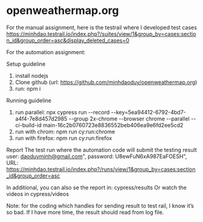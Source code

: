 # openweathermap.org

For the manual assignment, here is the testrail where I developed test cases
https://minhdao.testrail.io/index.php?/suites/view/1&group_by=cases:section_id&group_order=asc&display_deleted_cases=0

For the automation assignment:

Setup guideline

1. install nodejs
2. Clone github (url: https://github.com/minhdaoduy/openweathermap.org)
3. run: npm i

Running guideline

1. run parallel: npx cypress run --record --key=5ea94412-6792-4bd7-a4f4-7e8d457d2985 --group 2x-chrome --browser chrome --parallel --ci-build-id main-16c2b0760723e8836552beb406ea9e6fd2ee5cd2
2. run with chrom: npm run cy:run:chrome
3. run with firefox: npm run cy:run:firefox

Report
The test run where the automation code will submit the testing result
user: daoduyminh@gmail.com",
password: U8ewFuN6xA987EaFOESH",
URL: https://minhdao.testrail.io/index.php?/runs/view/1&group_by=cases:section_id&group_order=asc

In additional, you can also se the report in: cypress/results
Or watch the videos in cypress/videos

Note: for the coding which handles for sending result to test rail, I know it’s so bad. If I have more time, the result should read from log file.
